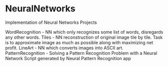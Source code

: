 # NeuralNetworks
Implementation of Neural Networks Projects

WordRecognition - NN which only recognizes some list of words, disregards any other words. 
Tiles - NN reconstruction of original image tile by tile. Task is to approximate image as much as possible along with maximizing net profit.
LineArt - NN which converts images into ASCII art.
PatternRecognition - Solving a Pattern Recognition Problem with a Neural Network Script generated by Neural Pattern Recognition app
